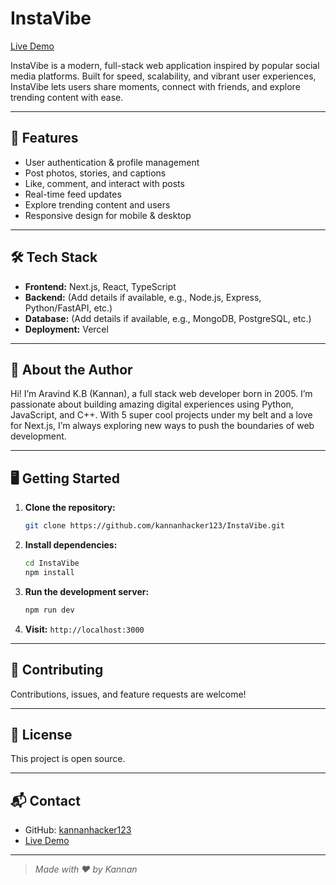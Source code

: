 # InstaVibe

[Live Demo](https://insta-vibe-kappa.vercel.app)

InstaVibe is a modern, full-stack web application inspired by popular social media platforms. Built for speed, scalability, and vibrant user experiences, InstaVibe lets users share moments, connect with friends, and explore trending content with ease.

---

## 🚀 Features

- User authentication & profile management
- Post photos, stories, and captions
- Like, comment, and interact with posts
- Real-time feed updates
- Explore trending content and users
- Responsive design for mobile & desktop

---

## 🛠️ Tech Stack

- **Frontend:** Next.js, React, TypeScript
- **Backend:** (Add details if available, e.g., Node.js, Express, Python/FastAPI, etc.)
- **Database:** (Add details if available, e.g., MongoDB, PostgreSQL, etc.)
- **Deployment:** Vercel

---

## 🌟 About the Author

Hi! I’m Aravind K.B (Kannan), a full stack web developer born in 2005. I’m passionate about building amazing digital experiences using Python, JavaScript, and C++. With 5 super cool projects under my belt and a love for Next.js, I’m always exploring new ways to push the boundaries of web development.

---

## 🖥️ Getting Started

1. **Clone the repository:**
   ```bash
   git clone https://github.com/kannanhacker123/InstaVibe.git
   ```
2. **Install dependencies:**
   ```bash
   cd InstaVibe
   npm install
   ```
3. **Run the development server:**
   ```bash
   npm run dev
   ```
4. **Visit:** `http://localhost:3000`

---

## 🤝 Contributing

Contributions, issues, and feature requests are welcome!

---

## 📄 License

This project is open source. 

---

## 📬 Contact

- GitHub: [kannanhacker123](https://github.com/kannanhacker123)
- [Live Demo](https://insta-vibe-kappa.vercel.app)

---

> _Made with ❤️ by Kannan_
